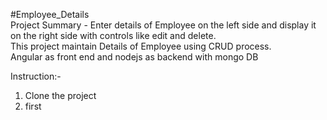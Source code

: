 #Employee_Details<br>
Project Summary - Enter details of Employee on the left side and display it on the right side with controls like edit and delete.<br> 
This project maintain Details of Employee using CRUD process.<br>
Angular as front end and nodejs as backend with mongo DB<br>

Instruction:-<br>
1. Clone the project
2. first
